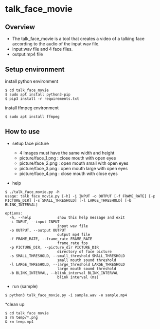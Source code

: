 # talk_face_movie

## Overview
* The talk_face_movie is a tool that creates a video of a talking face according to the audio of the input wav file.
* input:wav file and 4 face files.
* output:mp4 file

## Setup environment
install python environment
```
$ cd talk_face_movie
$ sudo apt install python3-pip
$ pip3 install -r requirements.txt
```

install ffmpeg environment
```
$ sudo apt install ffmpeg
```

## How to use
* setup face picture
    * 4 Images must have the same width and height
    * picture/face_1.png : close mouth with open eyes
    * picture/face_2.png : open mouth small with open eyes
    * picture/face_3.png : open mouth large with open eyes
    * picture/face_4.png : close mouth with close eyes

* help
```
$ ./talk_face_movie.py -h
usage: talk_face_movie.py [-h] -i INPUT -o OUTPUT [-f FRAME_RATE] [-p PICTURE_DIR] [-s SMALL_THRESHOLD] [-l LARGE_THRESHOLD] [-b BLINK_INTERVAL]

options:
  -h, --help            show this help message and exit
  -i INPUT, --input INPUT
                        input wav file
  -o OUTPUT, --output OUTPUT
                        output mp4 file
  -f FRAME_RATE, --frame_rate FRAME_RATE
                        frame_rate fps
  -p PICTURE_DIR, --picture_dir PICTURE_DIR
                        directory of face picture
  -s SMALL_THRESHOLD, --small_threshold SMALL_THRESHOLD
                        small mouth sound threshold
  -l LARGE_THRESHOLD, --large_threshold LARGE_THRESHOLD
                        large mouth sound threshold
  -b BLINK_INTERVAL, --blink_interval BLINK_INTERVAL
                        blink interval (ms)
```

* run (sample)
```
$ python3 talk_face_movie.py -i sample.wav -o sample.mp4
```

*clean up
```
$ cd talk_face_movie
$ rm temp/*.png
& rm temp.mp4
```

